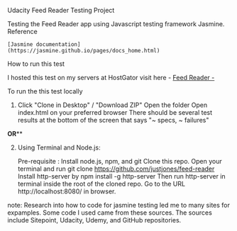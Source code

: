 Udacity Feed Reader Testing Project

Testing the Feed Reader app using Javascript testing framework Jasmine.
Reference

    [Jasmine documentation](https://jasmine.github.io/pages/docs_home.html)

How to run this test

   I hosted this test on my servers at HostGator visit here -  [Feed Reader -](http://justjonesweb.com/feedreader/index.html#) 

To run the this test locally

1.  Click "Clone in Desktop" / "Download ZIP"
    Open the folder
    Open index.html on your preferred browser
    There should be several test results at the bottom of the screen that says "~ specs, ~ failures"

******OR********

2. Using Terminal and Node.js:

    Pre-requisite : Install node.js, npm, and git
    Clone this repo. Open your terminal and run git clone https://github.com/justjones/feed-reader
    Install http-server by npm install -g http-server
    Then run http-server in terminal inside the root of the cloned repo.
    Go to the URL http://localhost:8080/ in browser.


note: Research into how to code for jasmine testing led me to many sites for expamples. Some code I used came from these sources. The sources include Sitepoint, Udacity, Udemy, and GitHub repositories. 
